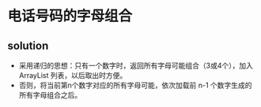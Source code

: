 # 电话号码的字母组合



## solution

- 采用递归的思想：只有一个数字时，返回所有字母可能组合（3或4个），加入 ArrayList 列表，以后取出时方便。
- 否则，将当前第n个数字对应的所有字母可能，依次加载前 n-1 个数字生成的所有字母组合之后。
